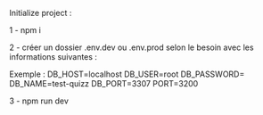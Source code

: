 Initialize project : 

1 - npm i

2 - créer un dossier .env.dev ou .env.prod selon le besoin avec les informations suivantes : 

Exemple : 
DB_HOST=localhost
DB_USER=root
DB_PASSWORD=
DB_NAME=test-quizz
DB_PORT=3307
PORT=3200

3 - npm run dev
